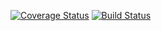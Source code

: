 [![Coverage Status](https://coveralls.io/repos/github/seanpanpan321/CS6063_HW1/badge.svg?branch=main)](https://coveralls.io/github/seanpanpan321/CS6063_HW1?branch=main)
[![Build Status](https://app.travis-ci.com/seanpanpan321/CS6063_HW1.svg?branch=main)](https://app.travis-ci.com/seanpanpan321/CS6063_HW1)